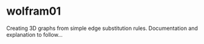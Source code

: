 # wolfram01

Creating 3D graphs from simple edge substitution rules. Documentation and explanation to follow...
